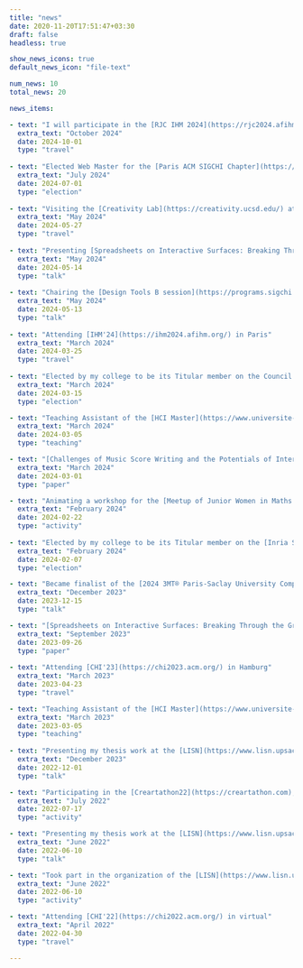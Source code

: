 ```yaml
---
title: "news"
date: 2020-11-20T17:51:47+03:30
draft: false
headless: true

show_news_icons: true
default_news_icon: "file-text"

num_news: 10
total_news: 20

news_items:

- text: "I will participate in the [RJC IHM 2024](https://rjc2024.afihm.org/) Summer School"
  extra_text: "October 2024"
  date: 2024-10-01
  type: "travel"
  
- text: "Elected Web Master for the [Paris ACM SIGCHI Chapter](https://paris.sigchi.acm.org/homepage/home.php)"
  extra_text: "July 2024"
  date: 2024-07-01
  type: "election"
  
- text: "Visiting the [Creativity Lab](https://creativity.ucsd.edu/) at [University of California San Diego](https://ucsd.edu/)"
  extra_text: "May 2024"
  date: 2024-05-27
  type: "travel"
  
- text: "Presenting [Spreadsheets on Interactive Surfaces: Breaking Through the Grid with the Pen](https://dl.acm.org/doi/10.1145/3630097) and [Challenges of Music Score Writing and the Potentials of Interactive Surfaces](https://dl.acm.org/doi/10.1145/3613904.3642079) at [CHI'24](https://chi2024.acm.org/)"
  extra_text: "May 2024"
  date: 2024-05-14
  type: "talk"
  
- text: "Chairing the [Design Tools B session](https://programs.sigchi.org/chi/2024/program/session/156169) at [CHI'24](https://chi2024.acm.org/) in Honolulu"
  extra_text: "May 2024"
  date: 2024-05-13
  type: "talk"
  
- text: "Attending [IHM'24](https://ihm2024.afihm.org/) in Paris"
  extra_text: "March 2024"
  date: 2024-03-25
  type: "travel"
  
- text: "Elected by my college to be its Titular member on the Council and Pole Committee of the Doctoral School"
  extra_text: "March 2024"
  date: 2024-03-15
  type: "election"

- text: "Teaching Assistant of the [HCI Master](https://www.universite-paris-saclay.fr/en/education/master/computer-science/m1-human-computer-interaction )'s Winter School"
  extra_text: "March 2024"
  date: 2024-03-05
  type: "teaching"

- text: "[Challenges of Music Score Writing and the Potentials of Interactive Surfaces](https://dl.acm.org/doi/10.1145/3613904.3642079) accepted to [ACM CHI'24](https://chi2024.acm.org/)"
  extra_text: "March 2024"
  date: 2024-03-01
  type: "paper"

- text: "Animating a workshop for the [Meetup of Junior Women in Maths and Computer Science](https://filles-et-maths.fr/rjmi/)"
  extra_text: "February 2024"
  date: 2024-02-22
  type: "activity"
  
- text: "Elected by my college to be its Titular member on the [Inria Saclay Center Committee](https://intranet.inria.fr/Inria/Instances/Comite-de-centre/Presentation)"
  extra_text: "February 2024"
  date: 2024-02-07
  type: "election"

- text: "Became finalist of the [2024 3MT® Paris-Saclay University Competition](https://www.universite-paris-saclay.fr/three-minute-thesis-competition-3mtr#home200832)"
  extra_text: "December 2023"
  date: 2023-12-15
  type: "talk"

- text: "[Spreadsheets on Interactive Surfaces: Breaking Through the Grid with the Pen](https://dl.acm.org/doi/10.1145/3630097) accepted to [ACM ToCHI](https://dl.acm.org/journal/tochi)"
  extra_text: "September 2023"
  date: 2023-09-26
  type: "paper"
  
- text: "Attending [CHI'23](https://chi2023.acm.org/) in Hamburg"
  extra_text: "March 2023"
  date: 2023-04-23
  type: "travel"

- text: "Teaching Assistant of the [HCI Master](https://www.universite-paris-saclay.fr/en/education/master/computer-science/m1-human-computer-interaction )'s Winter School"
  extra_text: "March 2023"
  date: 2023-03-05
  type: "teaching"
  
- text: "Presenting my thesis work at the [LISN](https://www.lisn.upsaclay.fr/) Day"
  extra_text: "December 2023"
  date: 2022-12-01
  type: "talk"

- text: "Participating in the [Creartathon22](https://creartathon.com), a creative hackaton"
  extra_text: "July 2022"
  date: 2022-07-17
  type: "activity"

- text: "Presenting my thesis work at the [LISN](https://www.lisn.upsaclay.fr/) PhD Days"
  extra_text: "June 2022"
  date: 2022-06-10
  type: "talk"

- text: "Took part in the organization of the [LISN](https://www.lisn.upsaclay.fr/) PhD Days"
  extra_text: "June 2022"
  date: 2022-06-10
  type: "activity"

- text: "Attending [CHI'22](https://chi2022.acm.org/) in virtual"
  extra_text: "April 2022"
  date: 2022-04-30
  type: "travel"

---
```


